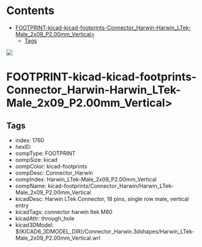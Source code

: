



Contents
========

* [FOOTPRINT-kicad-kicad-footprints-Connector_Harwin-Harwin_LTek-Male_2x09_P2.00mm_Vertical>](#footprint-kicad-kicad-footprints-connector_harwin-harwin_ltek-male_2x09_p200mm_vertical)
	* [Tags](#tags)
  
![][im]
# FOOTPRINT-kicad-kicad-footprints-Connector_Harwin-Harwin_LTek-Male_2x09_P2.00mm_Vertical>

## Tags

- index: 1760
- hexID: 
- oompType: FOOTPRINT
- oompSize: kicad
- oompColor: kicad-footprints
- oompDesc: Connector_Harwin
- oompIndex: Harwin_LTek-Male_2x09_P2.00mm_Vertical
- oompName: kicad-footprints/Connector_Harwin/Harwin_LTek-Male_2x09_P2.00mm_Vertical
- kicadDesc: Harwin LTek Connector, 18 pins, single row male, vertical entry
- kicadTags: connector harwin ltek M80
- kicadAttr: through_hole
- kicad3DModel: ${KICAD6_3DMODEL_DIR}/Connector_Harwin.3dshapes/Harwin_LTek-Male_2x09_P2.00mm_Vertical.wrl



[im]: image.png
